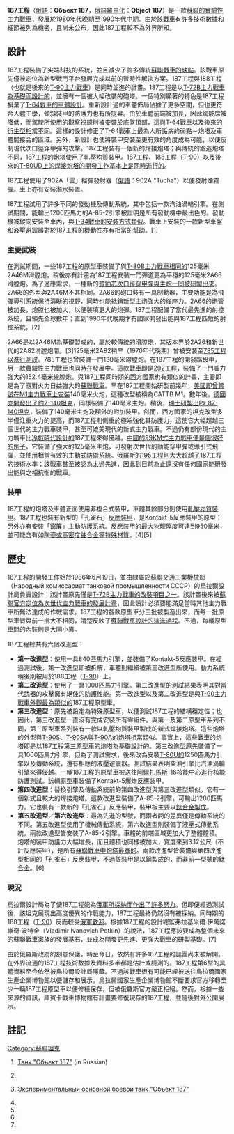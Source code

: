 **187工程**（[俄語](https://zh.wikipedia.org/wiki/俄語 "wikilink")：**Объект
187**，[俄語羅馬化](../Page/俄语罗马化.md "wikilink")：**Object
187**）是一款[蘇聯的實驗性主力戰車](https://zh.wikipedia.org/wiki/蘇聯 "wikilink")，發展於1980年代晚期至1990年代中期。由於該戰車有許多技術數據和細節被列為機密，且尚未公布，因此187工程較不為外界所知。

## 設計

187工程裝備了尖端科技的系統，並且減少了許多傳統[蘇聯戰車的缺點](https://zh.wikipedia.org/wiki/蘇聯 "wikilink")。該戰車原先僅被定位為新型戰鬥平台發展完成以前的暫時性解決方案。187工程與188工程（也就是後來的[T-90主力戰車](../Page/T-90主戰坦克.md "wikilink")）是同時並進的計畫。187工程是以[T-72B主力戰車為基礎而設計的](../Page/T-72主戰坦克.md "wikilink")，並擁有一個被大幅改裝的砲塔。一個特別顯著的特色是187工程摒棄了[T-64戰車的車體設計](../Page/T-64主战坦克.md "wikilink")。重新設計過的車體佈局佔據了更多空間，但也更符合人體工學，傾斜裝甲的防護力也有所提昇。由於車體前端被加長，因此駕駛席被降低，而駕駛所使用的觀察視鏡則被安裝於底盤頂部，這與[T-64戰車以及後來的衍生型相當不同](../Page/T-64主战坦克.md "wikilink")。這樣的設計修正了T-64戰車上最為人所詬病的弱點－炮塔及車體間接合的區域。另外，新設計也使將裝甲安裝至更有效的角度成為可能，以便反制現代次口徑穿甲彈的攻擊。187工程裝有一個新的焊接炮塔；與傳統的鍛造炮塔不同，187工程的炮塔使用了[軋壓均質裝甲](../Page/軋壓均質裝甲.md "wikilink")。187工程、188工程（[T-90](../Page/T-90主戰坦克.md "wikilink")）以及後來的[T-80UD上的焊接炮塔的開發工作基本上是同時進行的](../Page/T-80主戰坦克.md "wikilink")。

187工程使用了902A「雲」榴彈發射器（[俄語](https://zh.wikipedia.org/wiki/俄語 "wikilink")：902A
"Tucha"）以便發射煙霧彈。車上亦有安裝潛水裝置。

187工程試用了許多不同的發動機及傳動系統，其中包括一款汽油渦輪引擎。在測試期間，能輸出1200匹馬力的A-85-2引擎被證明是所有發動機中最出色的。發動機被縱向安裝至車內，與[T-34戰車的安裝方式類似](https://zh.wikipedia.org/wiki/T-34戰車 "wikilink")。戰車上安裝的一款新型車盤和液壓避震器對於187工程的機動性亦有相當的幫助。\[1\]

### 主要武裝

在測試期間，一些187工程的原型車裝備了與[T-80B主力戰車相同的](../Page/T-80主戰坦克.md "wikilink")125毫米2A46M滑膛炮。稍後亦有計畫為187工程安裝一門彈道更為平穩的125毫米2A66滑膛炮。為了適應需求，一種新的[貧鈾芯次口徑穿甲彈與主炮一同被研製出來](../Page/貧鈾.md "wikilink")。2A66的外型與2A46M不甚相同。2A66的砲口裝有一具制動器，主要功能是為飛彈導引系統保持清晰的視野，同時也能抵銷新型主炮強大的後座力。2A66的炮管被加長，炮膛也被加大，以便裝填更大的炮彈。187工程配備了當代最先進的射控系統，且領先全球數年；直到1990年代晚期才有國家開發出能與187工程匹敵的射控系統。\[2\]

2A66是以2A46M為基礎製成的，屬於較傳統的滑膛炮，其版本界於2A26和新世代的2A82滑膛炮間。\[3\]125毫米2A82稍早（1970年代晚期）曾被安裝至[785工程以進行測試](../Page/785工程.md "wikilink")。785工程也曾裝備一門130毫米線膛炮。在187工程的開發階段中，另一款實驗性主力戰車也同時在發展中。這款戰車即是[292工程](../Page/292工程.md "wikilink")，裝備了一門威力強大的152.4毫米線膛炮。與187工程同時期的西方國家也有類似的計畫，主要即是為了應對火力日益強大的[蘇聯戰車](https://zh.wikipedia.org/wiki/蘇聯 "wikilink")。早在187工程開始研製前幾年，[美國即曾嘗試在](https://zh.wikipedia.org/wiki/美國 "wikilink")[M1主力戰車上安裝](https://zh.wikipedia.org/wiki/M1主力戰車 "wikilink")140毫米火炮，這種改型被稱為CATTB
M1。數年後，[德國亦開發出了](https://zh.wikipedia.org/wiki/德國 "wikilink")[豹2-140坦克](https://zh.wikipedia.org/wiki/豹2型坦克 "wikilink")，同樣裝備了140毫米主炮。稍後，[瑞士研製出](https://zh.wikipedia.org/wiki/瑞士 "wikilink")[Pz
87-140坦克](https://zh.wikipedia.org/wiki/豹2型坦克 "wikilink")，裝備了140毫米主炮及額外的附加裝甲。然而，西方國家的坦克改型多半僅注重火力的提高，而187工程則側重於極端強化其防護力，這使它大幅超越三個世代的主力戰車裝甲，甚至可媲美現代的新式主力戰車。不過仍有部份現代的主力戰車比[冷戰時代設計的](https://zh.wikipedia.org/wiki/冷戰 "wikilink")187工程來得優越。[中國的](https://zh.wikipedia.org/wiki/中华人民共和国 "wikilink")[99KM式主力戰車便是個很好的例子](../Page/ZTZ-99主战坦克.md "wikilink")，它裝備了強大的125毫米主炮，可發射次世代的動能穿甲彈或導引式飛彈，並使用相當有效的[主動式防禦系統](https://zh.wikipedia.org/wiki/主动防护系统 "wikilink")。[俄羅斯的](https://zh.wikipedia.org/wiki/俄羅斯 "wikilink")[195工程則大大超越了](https://zh.wikipedia.org/wiki/T-95主力戰車 "wikilink")187工程的技術水準；該戰車甚至被認為太過先進，因此到目前為止還沒有任何國家能研發出能與之相抗衡的戰車。

### 裝甲

187工程的炮塔及車體正面使用非複合式裝甲，車體其餘部分則使用[軋壓均質裝甲](../Page/軋壓均質裝甲.md "wikilink")。187工程也裝有新型的「孔雀石」[反應裝甲](../Page/反应装甲.md "wikilink")，是Kontakt-5反應裝甲的原型；另外亦有安裝「窗簾」[主動防護系統](https://zh.wikipedia.org/wiki/主动防护系统 "wikilink")。反應裝甲的最大物理厚度可達到950毫米，並可能含有如[陶瓷或高密度](../Page/陶瓷器.md "wikilink")[鈾合金等特殊材質](../Page/鈾.md "wikilink")。\[4\]\[5\]

## 歷史

187工程的開發工作始於1986年6月19日，並由隸屬於[蘇聯交通工業機械部](https://zh.wikipedia.org/wiki/蘇聯 "wikilink")（Народный
комиссариат танковой промышленности
СССР）的烏拉爾設計局負責設計；該計畫原先僅是[T-72B主力戰車的改裝項目之一](../Page/T-72主戰坦克.md "wikilink")。該計畫後來被[蘇聯官方定位為次世代主力戰車的發展計畫](https://zh.wikipedia.org/wiki/蘇聯 "wikilink")，因此設計必須要能滿足當時其他主力戰車所無法達成的作戰需求。187工程的各款原型車分三批被製造出來，而每一批原型車皆與前一批大不相同，清楚反映了[蘇聯戰車設計的演進過程](https://zh.wikipedia.org/wiki/蘇聯 "wikilink")。不過，每輛原型車間的內裝則是大同小異。

187工程總共有六個改進型：

  - **第一改進型**：使用一具840匹馬力引擎，並裝備了Kontakt-5反應裝甲。在經過測試後，第一改進型即被拆解，車體則繼續被第三改進型所使用。動力系統稍後則被用於188工程（[T-90](../Page/T-90主戰坦克.md "wikilink")）上。
  - **第二改進型**：使用了一具1000匹馬力引擎。第二改進型的測試結果表明其對當代武器的攻擊擁有絕佳的防護性能。第一改進型以及第二改進型是與[T-90主力戰車外觀最為類似的](../Page/T-90主戰坦克.md "wikilink")187工程原型車。
  - **第三改進型**：原先被設定為特殊原型車，以便測試187工程的結構穩定性；也因此，第三改進型一直沒有完成安裝所有零組件。與第一及第二原型車系列不同，第三原型車系列裝有一款以軋壓均質裝甲製成的新式焊接炮塔。這些炮塔的外型與[T-90S](../Page/T-90主戰坦克.md "wikilink")、[T-90SA與](../Page/T-90主戰坦克.md "wikilink")[T-90A的炮塔相當類似](../Page/T-90主戰坦克.md "wikilink")。事實上，這些戰車的炮塔即是以187工程第三原型車的炮塔為基礎設計的。第三改進型原先裝備了一具1000匹馬力引擎，但為了測試需求，後來改為安裝[T-80U的](https://zh.wikipedia.org/wiki/T-80U "wikilink")1250匹馬力引擎以及傳動系統，還有相應的液壓避震器。測試結果表明柴油引擎比汽油渦輪引擎來得優越。一輛187工程的原型車被送往[阿爾扎馬斯](https://zh.wikipedia.org/wiki/阿爾扎馬斯 "wikilink")-16核能中心進行核能防護測試。該輛原型車裝備了Kontakt-5爆炸反應裝甲。
  - **第四改進型**：替換引擎及傳動系統前的第四改進型與第三改進型類似。它有一個新式且較大的焊接炮塔。這款改進型裝備了A-85-2引擎，可輸出1200匹馬力。它也裝有一款新的「孔雀石」反應裝甲，裝甲板主要以[鈦合金製成](https://zh.wikipedia.org/wiki/鈦 "wikilink")。
  - **第五改進型**／**第六改進型**：最為先進的型號，而兩者間的差異僅是傳動系統的不同。第五改進型使用了機械傳動系統，第六改進型則裝備了液壓式傳動系統。兩款改進型皆安裝了A-85-2引擎。車體的前端區域更加大了整體體積。炮塔的裝甲防護力大幅增長，而且體積也同樣被加大，寬度來到3.12公尺（不計反應裝甲），是所有[蘇聯戰車中炮塔最寬的](https://zh.wikipedia.org/wiki/蘇聯 "wikilink")。兩款改進型皆裝備與第四改進型相同的「孔雀石」反應裝甲，不過該裝甲是以鋼製成的，而非前一型號的[鈦合金](https://zh.wikipedia.org/wiki/鈦 "wikilink")。\[6\]

### 現況

烏拉爾設計局為了使187工程能為[俄軍所採納而作出了許多努力](https://zh.wikipedia.org/wiki/俄軍 "wikilink")。但即便經過測試後，該坦克展現出高度優異的作戰能力，187工程最終仍然沒有被採納。同時期的188工程（[T-90](../Page/T-90主戰坦克.md "wikilink")）反而較受[俄軍歡迎](https://zh.wikipedia.org/wiki/俄軍 "wikilink")。根據187工程的設計總監弗拉基米爾·伊萬諾維奇·波特金（Vladimir
Ivanovich
Potkin）的說法，187工程應該要成為整個未來的蘇聯戰車家族的發展基石，並成為開發更先進、更強大戰車的研製基礎。\[7\]

由於俄羅斯政府的刻意保護，時至今日，依然有許多187工程的謎團尚未被解開。在外界流通的187工程技術數據及資料多半都是估計或臆測的。187工程第6型的具體資料至今依然被烏拉爾設計局隱藏。不過該戰車很有可能已經被送往烏拉爾國家生產企業博物館以便儲存和展示。烏拉爾國家生產企業博物館不斷要求官方移轉至少一輛187工程原型車以便修繕保存，但被俄羅斯官方嚴正拒絕。然而，根據一些來源的資訊，庫賓卡戰車博物館有計畫要修復現存的187工程，並隨後對外公開展示。

## 註記

[Category:蘇聯坦克](https://zh.wikipedia.org/wiki/Category:蘇聯坦克 "wikilink")

1.  [Танк
    "Объект 187"](http://www.otvaga2004.narod.ru/publ_w4/021_187.htm)
     (in Russian)

2.
3.  [Экспериментальный основной боевой танк
    "Объект 187"](http://www.meshwar.vistcom.ru/tech/ob187.htm)

4.
5.
6.
7.